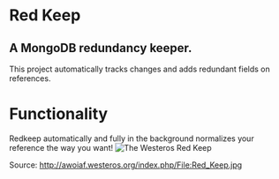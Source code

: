 # Red Keep 
## A MongoDB redundancy keeper.

This project automatically tracks changes and adds redundant fields on references.

# Functionality

Redkeep automatically and fully in the background normalizes your reference the way you want!
![The Westeros Red Keep](http://awoiaf.westeros.org/images/thumb/2/22/Red_Keep.jpg/800px-Red_Keep.jpg)

Source: http://awoiaf.westeros.org/index.php/File:Red_Keep.jpg
